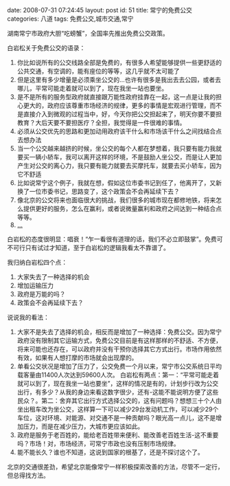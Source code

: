 date: 2008-07-31 07:24:45
layout: post
id: 51
title: 常宁的免费公交
categories: 八道
tags: 免费公交,城市交通,常宁

湖南常宁市政府大胆“吃螃蟹”，全国率先推出免费公交政策。

白岩松关于免费公交的语录：

1. 你比如说所有的公交线路全部是免费的，有很多人希望能够提供一些更舒适的公共交通，有空调的，能有座位的等等，这几乎就不太可能了
2. 但是这里有多少增量是必须乘坐公交的...也许有很多是我出去去公园，或者去哪儿，平常可能走着就可以到了，现在我坐一站也要坐。
3. 是不是所有的服务型政府就直接跟万能性政府挂靠在一起，这一点是让我的担心更大的，政府应该尊重市场经济的规律，更多的事情是宏观进行管理，而不是直接介入到微观的过程当中，好，今天你把公交担起来了，明天你要不要担教育？大后天要不要担医疗？全担，我觉得是一件很难的事情。
4. 必须从公交优先的思路和更加动用政府该干什么和市场该干什么之间找结合点去想办法
5. 当一个公交越来越挤的时候，坐公交的每个人都在梦想着，我只要有能力我就要买一辆小轿车，我可以离开这样的环境，不是鼓励人坐公交，而是让人更加产生对公交的离心力，我只要有能力就要去买摩托车，就要去买小轿车，因为它不舒适
6. 比如说常宁这个例子，我就在想，假如这位市委书记到任了，他离开了，又新换了一位市委书记，思路变了，这个政策会不会再延续下去？
7. 像北京的公交将来也面临很大的挑战，我们很多的城市现在都修地铁，将来怎么提供更好的服务，怎么在赢利，或者说微量赢利和政府之间达到一种结合点等等。 
8. [...](http://news.xinhuanet.com/local/2008-07/31/content_8867720.htm)

白岩松的态度很明显：唱衰！“乍一看很有道理的话，我们不必立即鼓掌”。免费可不可行只有试过才知道，至于白岩松的逻辑我看太不靠谱了。

我归纳白岩松四个点：

1. 大家失去了一种选择的机会
2. 增加运输压力
3. 政府是万能的吗？
4. 政策会不会再延续下去？


说说我的看法：

	
1. 大家不是失去了选择的机会，相反而是增加了一种选择：免费公交。因为常宁政府没有限制其它运输方式，免费公交目前是有这样那样的不舒适、不方便，将来可能也还存在，可以政府并没有干预你选择其它方式出行。市场作用依然有效，如果有人想打摩的市场就会出现摩的。
2. 单看公交状况是增加了压力了，公交免费一个月以来，常宁市公交系统日平均载客量由11400人次达到59600人次。
   白岩松有两点：第一：“平常可能走着就可以到了，现在我坐一站也要坐”，这样的情况是有的，计划步行改为公交出行，有多少？从我的身边来看这数字很少，还有-这能不能说明方便了这些民众？。第二：舍弃其它出行方式选择公交的，这有问题吗？想想三十个人由坐出租车改为坐公交，这样算一下可以减少29台发动机工作，可以减少29个车位，这对环境、对能源、对交通不是一种贡献吗？眼光高一点儿，这不是增加压力，而是在减少压力，大城市更应该如此。
3. 政府是服务于老百姓的，能给老百姓带来便利、能改善老百姓生活-这不重要吗？市场！对，市场经济，可常宁市政也没有压制市场规律。
4. 能不能长久？谁也不知道，这说到国家的根基了，还是不探讨这个了。


北京的交通很差劲，希望北京能像常宁一样积极探索改善的方法，尽管不一定行，但总得找方法。
